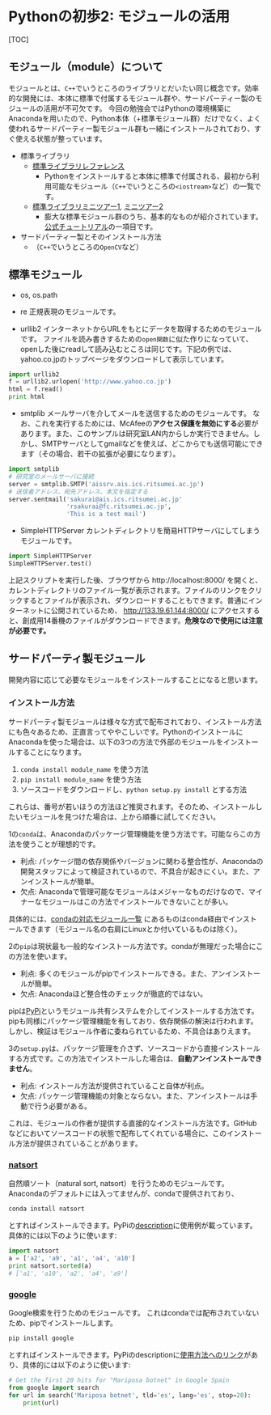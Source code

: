 Pythonの初歩2: モジュールの活用
==========================

[TOC]

## モジュール（module）について

モジュールとは、`C++`でいうところのライブラリとだいたい同じ概念です。効率的な開発には、本体に標準で付属するモジュール群や、サードパーティー製のモジュールの活用が不可欠です。
今回の勉強会ではPythonの環境構築にAnacondaを用いたので、Python本体（+標準モジュール群）だけでなく、よく使われるサードパーティー製モジュール群も一緒にインストールされており、すぐ使える状態が整っています。

  * 標準ライブラリ
    * [標準ライブラリレファレンス](http://docs.python.jp/2.7/library/index.html)
      * Pythonをインストールすると本体に標準で付属される、最初から利用可能なモジュール（`C++`でいうところの`<iostream>`など）の一覧です。
    * [標準ライブラリミニツアー1](http://docs.python.jp/2/tutorial/stdlib.html), [ミニツアー2](http://docs.python.jp/2/tutorial/stdlib2.html)
      * 膨大な標準モジュール群のうち、基本的なものが紹介されています。[公式チュートリアル](http://docs.python.jp/2/tutorial/index.html)の一項目です。
  * サードパーティー製とそのインストール方法
    * （`C++`でいうところの`OpenCV`など）

## 標準モジュール

* os, os.path
* re
正規表現のモジュールです。

* urllib2
インターネットからURLをもとにデータを取得するためのモジュールです。
ファイルを読み書きするための`open関数`に似た作りになっていて、openした後にreadして読み込むところは同じです。下記の例では、yahoo.co.jpのトップページをダウンロードして表示しています。

```python
import urllib2
f = urllib2.urlopen('http://www.yahoo.co.jp')
html = f.read()
print html
```

* smtplib
メールサーバを介してメールを送信するためのモジュールです。
なお、これを実行するためには、McAfeeの**アクセス保護を無効にする**必要があります。また、このサンプルは研究室LAN内からしか実行できません。しかし、SMTPサーバとしてgmailなどを使えば、どこからでも送信可能にできます（その場合、若干の拡張が必要になります）。

```python
import smtplib
# 研究室のメールサーバに接続
server = smtplib.SMTP('aissrv.ais.ics.ritsumei.ac.jp') 
# 送信者アドレス、宛先アドレス、本文を指定する
server.sentmail('sakurai@ais.ics.ritsumei.ac.jp'
				'rsakurai@fc.ritsumei.ac.jp',
				'This is a test mail')
```

* SimpleHTTPServer
カレントディレクトリを簡易HTTPサーバにしてしまうモジュールです。

```python
import SimpleHTTPServer
SimpleHTTPServer.test()
```

上記スクリプトを実行した後、ブラウザから http://localhost:8000/ を開くと、カレントディレクトリのファイル一覧が表示されます。ファイルのリンクをクリックするとファイルが表示され、ダウンロードすることもできます。普通にインターネットに公開されているため、 http://133.19.61.144:8000/ にアクセスすると、創成用14番機のファイルがダウンロードできます。**危険なので使用には注意が必要です。**

## サードパーティ製モジュール
開発内容に応じて必要なモジュールをインストールすることになると思います。

### インストール方法
サードパーティ製モジュールは様々な方式で配布されており、インストール方法にも色々あるため、正直言ってややこしいです。PythonのインストールにAnacondaを使った場合は、以下の3つの方法で外部のモジュールをインストールすることになります。

1. `conda install module_name` を使う方法
2. `pip install module_name` を使う方法
3. ソースコードをダウンロードし、`python setup.py install` とする方法

これらは、番号が若いほうの方法ほど推奨されます。そのため、インストールしたいモジュールを見つけた場合は、上から順番に試してください。

1の`conda`は、Anacondaのパッケージ管理機能を使う方法です。可能ならこの方法を使うことが理想的です。

* 利点: パッケージ間の依存関係やバージョンに関わる整合性が、Anacondaの開発スタッフによって検証されているので、不具合が起きにくい。また、アンインストールが簡単。
* 欠点: Anacondaで管理可能なモジュールはメジャーなものだけなので、マイナーなモジュールはこの方法でインストールできないことが多い。

具体的には、[condaの対応モジュール一覧](http://docs.continuum.io/anaconda/pkg-docs.html) にあるものはconda経由でインストールできます（モジュール名の右肩にLinuxとか付いているものは除く）。

2の`pip`は現状最も一般的なインストール方法です。condaが無理だった場合にこの方法を使います。

* 利点: 多くのモジュールがpipでインストールできる。また、アンインストールが簡単。
* 欠点: Anacondaほど整合性のチェックが徹底的ではない。

pipは[PyPi](https://pypi.python.org/pypi)というモジュール共有システムを介してインストールする方法です。pipも同様にパッケージ管理機能を有しており、依存関係の解決は行われます。しかし、検証はモジュール作者に委ねられているため、不具合はありえます。

3の`setup.py`は、パッケージ管理を介さず、ソースコードから直接インストールする方式です。この方法でインストールした場合は、**自動アンインストールできません**。

* 利点: インストール方法が提供されていること自体が利点。
* 欠点: パッケージ管理機能の対象とならない。また、アンインストールは手動で行う必要がある。

これは、モジュールの作者が提供する直接的なインストール方法です。GitHubなどにおいてソースコードの状態で配布してくれている場合に、このインストール方法が提供されていることがあります。

### [natsort](https://pypi.python.org/pypi/natsort)
自然順ソート（natural sort, natsort）を行うためのモジュールです。
Anacondaのデフォルトには入ってませんが、condaで提供されており、

```bash
conda install natsort
```

とすればインストールできます。PyPiの[description](https://pypi.python.org/pypi/natsort)に使用例が載っています。具体的には以下のように使います:

```python
import natsort
a = ['a2', 'a9', 'a1', 'a4', 'a10']
print natsort.sorted(a)
# ['a1', 'a10', 'a2', 'a4', 'a9']
```

### [google](https://pypi.python.org/pypi/google)

Google検索を行うためのモジュールです。
これはcondaでは配布されていないため、pipでインストールします。

```bash
pip install google
```

とすればインストールできます。PyPiのdescriptionに[使用方法へのリンク](https://breakingcode.wordpress.com/2010/06/29/google-search-python/)があり、具体的には以下のように使います:

```python
# Get the first 20 hits for "Mariposa botnet" in Google Spain
from google import search
for url in search('Mariposa botnet', tld='es', lang='es', stop=20):
    print(url)
```
